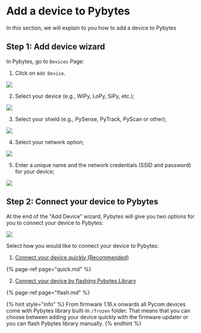 # Add a device to Pybytes

In this section, we will explain to you how to add a device to Pybytes

## Step 1: Add device wizard

In Pybytes, go to `Devices` Page:

1. Click on `Add Device`.

![](../../gitbook/assets/1-1.jpg)

2. Select your device \(e.g., WiPy, LoPy, SiPy, etc.\);

![](../../gitbook/assets/2-1.jpg)

3. Select your shield \(e.g., PySense, PyTrack, PyScan or other\);

![](../../gitbook/assets/3%20%281%29.jpg)

4. Select your network option;

![](../../gitbook/assets/4%20%281%29.jpg)

5. Enter a unique name and the network credentials \(SSID and password\) for your device;

![](../../gitbook/assets/5-1.jpg)

## Step 2: Connect your device to Pybytes

At the end of the "Add Device" wizard, Pybytes will give you two options for you to connect your device to Pybytes:

![](../../gitbook/assets/7-1.png)

Select how you would like to connect your device to Pybytes:

1. [Connect your device quickly \(Recommended\)](quick.md)

{% page-ref page="quick.md" %}

2. [Connect your device by flashing Pybytes Library](flash.md)

{% page-ref page="flash.md" %}

{% hint style="info" %}
From firmware 1.16.x onwards all Pycom devices come with Pybytes library built-in `/frozen` folder. That means that you can choose between adding your device quickly with the firmware updater or you can flash Pybytes library manually.
{% endhint %}

